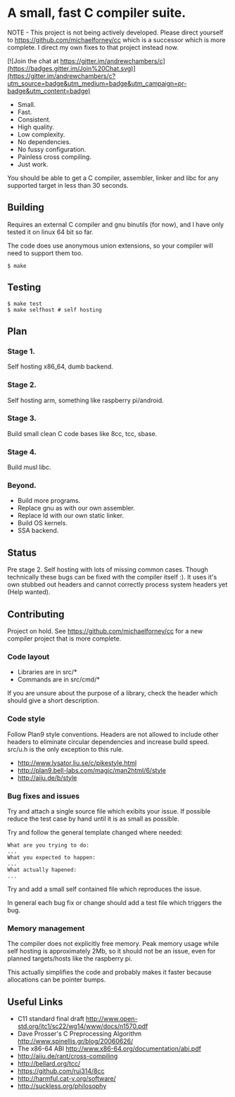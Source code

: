 # A small, fast C compiler suite.

NOTE - This project is not being actively developed. Please direct yourself to https://github.com/michaelforney/cc which
is a successor which is more complete. I direct my own fixes to that project instead now.

[![Join the chat at https://gitter.im/andrewchambers/c](https://badges.gitter.im/Join%20Chat.svg)](https://gitter.im/andrewchambers/c?utm_source=badge&utm_medium=badge&utm_campaign=pr-badge&utm_content=badge)

- Small.
- Fast.
- Consistent.
- High quality.
- Low complexity.
- No dependencies.
- No fussy configuration.
- Painless cross compiling.
- Just work.

You should be able to get a C compiler, assembler, linker and libc for any
supported target in less than 30 seconds.

## Building

Requires an external C compiler and gnu binutils (for now), and I have only tested
it on linux 64 bit so far.

The code does use anonymous union extensions, so your compiler will need to support them too.

```
$ make
```

## Testing
```
$ make test
$ make selfhost # self hosting
```

## Plan

### Stage 1.

Self hosting x86_64, dumb backend.

### Stage 2.

Self hosting arm, something like raspberry pi/android.

### Stage 3.

Build small clean C code bases like 8cc, tcc, sbase.

### Stage 4.

Build musl libc.

### Beyond. 

- Build more programs.
- Replace gnu as with our own assembler.
- Replace ld with our own static linker.
- Build OS kernels.
- SSA backend.

## Status

Pre stage 2. Self hosting with lots of missing common cases. Though technically these
bugs can be fixed with the compiler itself :). It uses it's own stubbed out headers
and cannot correctly process system headers yet (Help wanted). 


## Contributing

Project on hold. See https://github.com/michaelforney/cc for a new compiler project that is more complete.

### Code layout

- Libraries are in src/*
- Commands are in src/cmd/*

If you are unsure about the purpose of a library, check the header which
should give a short description.

### Code style

Follow Plan9 style conventions. Headers are not allowed to include
other headers to eliminate circular dependencies and increase build speed.
src/u.h is the only exception to this rule.

- http://www.lysator.liu.se/c/pikestyle.html
- http://plan9.bell-labs.com/magic/man2html/6/style
- http://aiju.de/b/style

### Bug fixes and issues

Try and attach a single source file which exibits your issue. If possible
reduce the test case by hand until it is as small as possible.

Try and follow the general template changed where needed:
```
What are you trying to do:
...
What you expected to happen:
...
What actually hapened:
...
```
Try and add a small self contained file which reproduces the issue.

In general each bug fix or change should add a test file which triggers the bug.

### Memory management

The compiler does not explicitly free memory. Peak memory usage while self hosting
is approximately 2Mb, so it should not be an issue, even for planned targets/hosts like
the raspberry pi.

 This actually simplifies the code and probably makes it faster because allocations can be pointer bumps.

## Useful Links

- C11 standard final draft http://www.open-std.org/jtc1/sc22/wg14/www/docs/n1570.pdf
- Dave Prosser's C Preprocessing Algorithm http://www.spinellis.gr/blog/20060626/
- The x86-64 ABI http://www.x86-64.org/documentation/abi.pdf
- http://aiju.de/rant/cross-compiling
- http://bellard.org/tcc/
- https://github.com/rui314/8cc
- http://harmful.cat-v.org/software/
- http://suckless.org/philosophy

